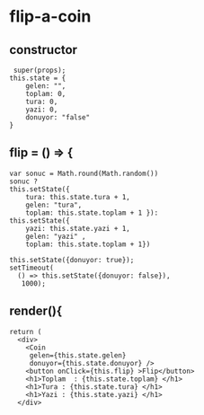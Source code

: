 # flip-a-coin
  ## constructor
     super(props);
    this.state = {
        gelen: "",
        toplam: 0,
        tura: 0,
        yazi: 0,
        donuyor: "false"
    }
  ## flip = () => {
    var sonuc = Math.round(Math.random())
    sonuc ? 
    this.setState({
        tura: this.state.tura + 1,
        gelen: "tura",
        toplam: this.state.toplam + 1 }):
    this.setState({
        yazi: this.state.yazi + 1,
        gelen: "yazi" ,
        toplam: this.state.toplam + 1})

    this.setState({donuyor: true}); 
    setTimeout(
      () => this.setState({donuyor: false}),
       1000);

## render(){
    return (
      <div>
        <Coin 
         gelen={this.state.gelen}
         donuyor={this.state.donuyor} />
        <button onClick={this.flip} >Flip</button>
        <h1>Toplam  : {this.state.toplam} </h1>
        <h1>Tura : {this.state.tura} </h1>
        <h1>Yazi : {this.state.yazi} </h1>
      </div>
    
